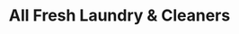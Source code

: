 ---
title: "All Fresh Laundry & Cleaners"
url: /new-york/all-fresh-laundry-und-cleaners/
shop: Wäscherei
---